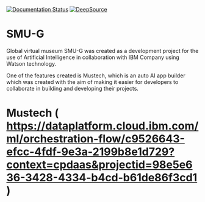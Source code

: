 [![Documentation Status](https://readthedocs.org/projects/smu-g/badge/?version=latest)](https://smu-g.readthedocs.io/en/latest/?badge=latest)
[![DeepSource](https://deepsource.io/gh/KOSASIH/SMU-G.svg/?label=active+issues&show_trend=true&token=SRNO4kMvxexjxF2qAVDB43WV)](https://deepsource.io/gh/KOSASIH/SMU-G/?ref=repository-badge)

# SMU-G

Global virtual museum
SMU-G was created as a development project for the use of Artificial Intelligence in collaboration with IBM Company using Watson technology.

One of the features created is Mustech, which is an auto AI app builder which was created with the aim of making it easier for developers to collaborate in building and developing their projects.

# Mustech ( https://dataplatform.cloud.ibm.com/ml/orchestration-flow/c9526643-efcc-4fdf-9e3a-2199b8e1d729?context=cpdaas&projectid=98e5e636-3428-4334-b4cd-b61de86f3cd1 )
